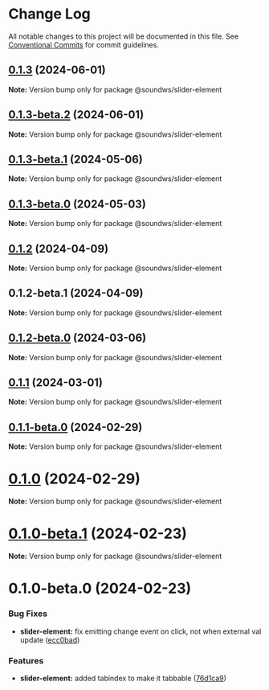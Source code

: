 # Change Log

All notable changes to this project will be documented in this file.
See [Conventional Commits](https://conventionalcommits.org) for commit guidelines.

## [0.1.3](https://github.com/sound-ws/slider-element/compare/@soundws/slider-element@0.1.3-beta.2...@soundws/slider-element@0.1.3) (2024-06-01)

**Note:** Version bump only for package @soundws/slider-element





## [0.1.3-beta.2](https://github.com/sound-ws/slider-element/compare/@soundws/slider-element@0.1.3-beta.1...@soundws/slider-element@0.1.3-beta.2) (2024-06-01)

**Note:** Version bump only for package @soundws/slider-element





## [0.1.3-beta.1](https://github.com/sound-ws/slider-element/compare/@soundws/slider-element@0.1.3-beta.0...@soundws/slider-element@0.1.3-beta.1) (2024-05-06)

**Note:** Version bump only for package @soundws/slider-element





## [0.1.3-beta.0](https://github.com/sound-ws/slider-element/compare/@soundws/slider-element@0.1.2...@soundws/slider-element@0.1.3-beta.0) (2024-05-03)

**Note:** Version bump only for package @soundws/slider-element





## [0.1.2](https://github.com/sound-ws/slider-element/compare/@soundws/slider-element@0.1.2-beta.1...@soundws/slider-element@0.1.2) (2024-04-09)

**Note:** Version bump only for package @soundws/slider-element





## 0.1.2-beta.1 (2024-04-09)

**Note:** Version bump only for package @soundws/slider-element





## [0.1.2-beta.0](https://github.com/sound-ws/slider-element/compare/@soundws/slider-element@0.1.1...@soundws/slider-element@0.1.2-beta.0) (2024-03-06)

**Note:** Version bump only for package @soundws/slider-element





## [0.1.1](https://github.com/sound-ws/slider-element/compare/@soundws/slider-element@0.1.1-beta.0...@soundws/slider-element@0.1.1) (2024-03-01)

**Note:** Version bump only for package @soundws/slider-element





## [0.1.1-beta.0](https://github.com/sound-ws/slider-element/compare/@soundws/slider-element@0.1.0...@soundws/slider-element@0.1.1-beta.0) (2024-02-29)

**Note:** Version bump only for package @soundws/slider-element





# [0.1.0](https://github.com/sound-ws/slider-element/compare/@soundws/slider-element@0.1.0-beta.1...@soundws/slider-element@0.1.0) (2024-02-29)

**Note:** Version bump only for package @soundws/slider-element





# [0.1.0-beta.1](https://github.com/sound-ws/slider-element/compare/@soundws/slider-element@0.1.0-beta.0...@soundws/slider-element@0.1.0-beta.1) (2024-02-23)

**Note:** Version bump only for package @soundws/slider-element





# 0.1.0-beta.0 (2024-02-23)


### Bug Fixes

* **slider-element:** fix emitting change event on click, not when external val update ([ecc0bad](https://github.com/firstcoders/monorepo/commit/ecc0bad0ed460a685a969b1a7349581bb151706c))


### Features

* **slider-element:** added tabindex to make it tabbable ([76d1ca9](https://github.com/firstcoders/monorepo/commit/76d1ca9ac3365145c45ca5e7f77d46687b8d0e4f))
